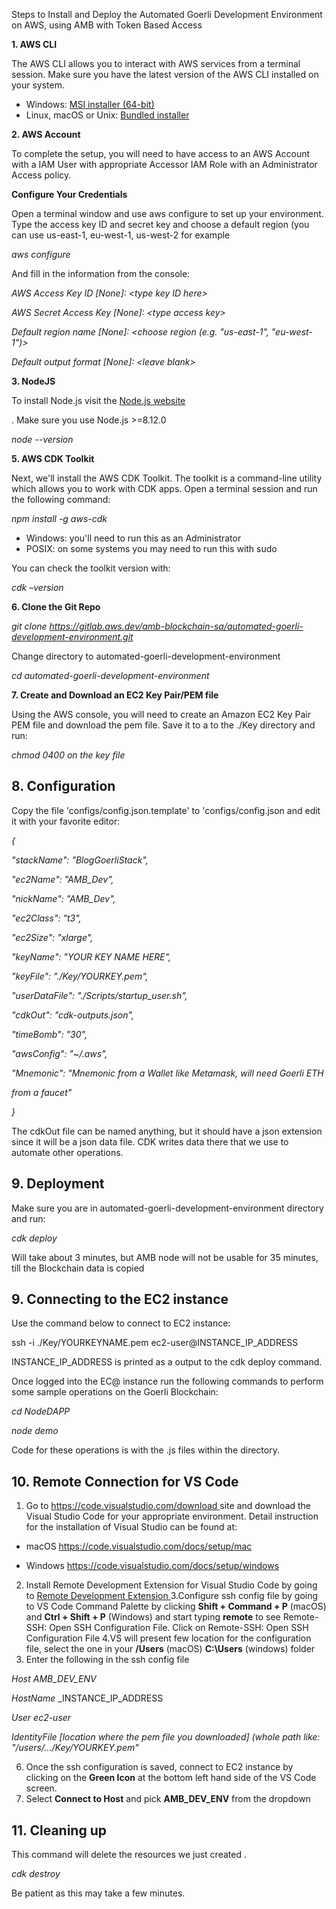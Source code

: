 Steps to Install and Deploy the Automated Goerli Development Environment on AWS, using AMB with Token Based Access

**1. AWS CLI**

The AWS CLI allows you to interact with AWS services from a terminal session. Make sure you have the latest version of the AWS CLI installed on your system.

- Windows: [MSI installer (64-bit) ](https://s3.amazonaws.com/aws-cli/AWSCLI64PY3.msi)
- Linux, macOS or Unix: [Bundled installer ](https://docs.aws.amazon.com/cli/latest/userguide/awscli-install-bundle.html#install-bundle-other)

**2. AWS Account**

To complete the setup, you will need to have access to an AWS Account with a IAM User with appropriate Accessor IAM Role with an Administrator Access policy.

**Configure Your Credentials**

Open a terminal window and use aws configure to set up your environment. Type the access key ID and secret key and choose a default region (you can use us-east-1, eu-west-1, us-west-2 for example

_aws configure_

And fill in the information from the console:

_AWS Access Key ID [None]: \<type key ID here\>_

_AWS Secret Access Key [None]: \<type access key\>_

_Default region name [None]: \<choose region (e.g. "us-east-1", "eu-west-1")\>_

_Default output format [None]: \<leave blank\>_

**3. NodeJS**

To install Node.js visit the [Node.js website ](https://nodejs.org/)

. Make sure you use Node.js \>=8.12.0

_node --version_

**5. AWS CDK Toolkit**

Next, we'll install the AWS CDK Toolkit. The toolkit is a command-line utility which allows you to work with CDK apps. Open a terminal session and run the following command:

_npm install -g aws-cdk_

- Windows: you'll need to run this as an Administrator
- POSIX: on some systems you may need to run this with sudo

You can check the toolkit version with:

_cdk –version_

**6. Clone the Git Repo**

_git clone https://gitlab.aws.dev/amb-blockchain-sa/automated-goerli-development-environment.git_

Change directory to automated-goerli-development-environment

_cd_ _automated-goerli-development-environment_

**7. Create and Download an EC2 Key Pair/PEM file**

Using the AWS console, you will need to create an Amazon EC2 Key Pair PEM file and download the pem file. Save it to a to the ./Key directory and run:

_chmod 0400 on the key file_

## 8. Configuration

Copy the file 'configs/config.json.template' to 'configs/config.json and edit it with your favorite editor:

_{_

_"stackName": "BlogGoerliStack",_

_"ec2Name": "AMB\_Dev",_

_"nickName": "AMB\_Dev",_

_"ec2Class": "t3",_

_"ec2Size": "xlarge",_

_"keyName": "YOUR KEY NAME HERE",_

_"keyFile": "./Key/YOURKEY.pem",_

_"userDataFile": "./Scripts/startup\_user.sh",_

_"cdkOut": "cdk-outputs.json",_

_"timeBomb": "30",_

_"awsConfig": "~/.aws",_

_"Mnemonic": "Mnemonic from a Wallet like Metamask, will need Goerli ETH_

_from a faucet"_

_}_

The cdkOut file can be named anything, but it should have a json extension since it will be a json data file. CDK writes data there that we use to automate other operations.

## 9. Deployment

Make sure you are in automated-goerli-development-environment directory and run:

_cdk deploy_

Will take about 3 minutes, but AMB node will not be usable for 35 minutes, till the Blockchain data is copied

## 9. Connecting to the EC2 instance

Use the command below to connect to EC2 instance:

ssh -i ./Key/YOURKEYNAME.pem ec2-user@INSTANCE\_IP\_ADDRESS

INSTANCE\_IP\_ADDRESS is printed as a output to the cdk deploy command.

Once logged into the EC@ instance run the following commands to perform some sample operations on the Goerli Blockchain:

_cd NodeDAPP_

_node demo_

Code for these operations is with the .js files within the directory.

## 10. Remote Connection for VS Code

1. Go to [https://code.visualstudio.com/download ](https://code.visualstudio.com/download)site and download the Visual Studio Code for your appropriate environment. Detail instruction for the installation of Visual Studio can be found at:

- macOS [https://code.visualstudio.com/docs/setup/mac ](https://code.visualstudio.com/docs/setup/mac)

- Windows [https://code.visualstudio.com/docs/setup/windows ](https://code.visualstudio.com/docs/setup/windows)

2. Install Remote Development Extension for Visual Studio Code by going to [Remote Development Extension ](https://marketplace.visualstudio.com/items?itemName=ms-vscode-remote.vscode-remote-extensionpack)
3.Configure ssh config file by going to VS Code Command Palette by clicking **Shift + Command + P** (macOS) and **Ctrl + Shift + P** (Windows) and start typing **remote** to see Remote-SSH: Open SSH Configuration File. Click on Remote-SSH: Open SSH Configuration File
4.VS will present few location for the configuration file, select the one in your **/Users** (macOS) **C:\Users** (windows) folder
5. Enter the following in the ssh config file

_Host AMB\_DEV\_ENV_

_HostName_ _INSTANCE\_IP\_ADDRESS

_User ec2-user_

_IdentityFile [location where the pem file you downloaded] (whole path like: "/users/…/Key/YOURKEY.pem"_

6. Once the ssh configuration is saved, connect to EC2 instance by clicking on the **Green Icon** at the bottom left hand side of the VS Code screen.
7. Select **Connect to Host** and pick **AMB\_DEV\_ENV** from the dropdown

## 11. Cleaning up

This command will delete the resources we just created .

_cdk destroy_

Be patient as this may take a few minutes.

##
